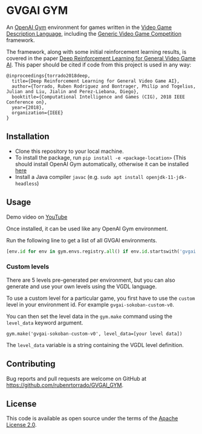 # GVGAI GYM

An [OpenAI Gym](gym.openai.com) environment for games written in the [Video Game Description Language](http://www.gvgai.net/vgdl.php), including the [Generic Video Game Competition](http://www.gvgai.net/) framework. 

The framework, along with some initial reinforcement learning results, is covered in the paper [Deep Reinforcement Learning for General Video Game AI](https://arxiv.org/abs/1806.02448). This paper should be cited if code from this project is used in any way:

```
@inproceedings{torrado2018deep,
  title={Deep Reinforcement Learning for General Video Game AI},
  author={Torrado, Ruben Rodriguez and Bontrager, Philip and Togelius, Julian and Liu, Jialin and Perez-Liebana, Diego},
  booktitle={Computational Intelligence and Games (CIG), 2018 IEEE Conference on},
  year={2018},
  organization={IEEE}
}
```

## Installation

- Clone this repository to your local machine.
- To install the package, run `pip install -e <package-location>`
  (This should install OpenAI Gym automatically, otherwise it can be installed [here](https://github.com/openai/gym)
- Install a Java compiler `javac` (e.g. `sudo apt install openjdk-11-jdk-headless`)

## Usage

Demo video on [YouTube](https://youtu.be/O84KgRt6AJI)

Once installed, it can be used like any OpenAI Gym environment.

Run the following line to get a list of all GVGAI environments.
```Python
[env.id for env in gym.envs.registry.all() if env.id.startswith('gvgai')]
```

### Custom levels

There are 5 levels pre-generated per environment, but you can also generate and use your own levels using the VGDL language.

To use a custom level for a particular game, you first have to use the `custom` level in your environment id. For example `gvgai-sokoban-custom-v0`.

You can then set the level data in the `gym.make` command using the `level_data` keyword argument.

```
gym.make('gvgai-sokoban-custom-v0', level_data=[your level data])
```

The `level_data` variable is a string containing the VGDL level definition.

## Contributing

Bug reports and pull requests are welcome on GitHub at https://github.com/rubenrtorrado/GVGAI_GYM.

## License

This code is available as open source under the terms of the [Apache License 2.0](https://opensource.org/licenses/Apache-2.0).


